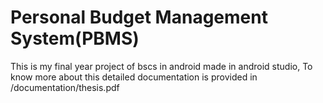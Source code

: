 # Personal Budget Management System(PBMS)
This is my final year project of bscs in android made in android studio,
To know more about this detailed documentation is provided in  /documentation/thesis.pdf

